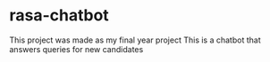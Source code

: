 # rasa-chatbot

This project was made as my final year project 
This is a chatbot that answers queries for new candidates

